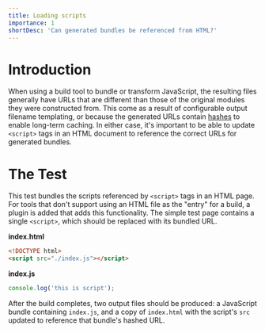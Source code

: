 ```yaml
---
title: Loading scripts
importance: 1
shortDesc: 'Can generated bundles be referenced from HTML?'
---
```


# Introduction

When using a build tool to bundle or transform JavaScript, the resulting files generally have URLs that are different than those of the original modules they were constructed from. This come as a result of configurable output filename templating, or because the generated URLs contain [hashes](/hashing/) to enable long-term caching. In either case, it's important to be able to update `<script>` tags in an HTML document to reference the correct URLs for generated bundles.

# The Test

This test bundles the scripts referenced by `<script>` tags in an HTML page. For tools that don't support using an HTML file as the "entry" for a build, a plugin is added that adds this functionality. The simple test page contains a single `<script>`, which should be replaced with its bundled URL.

**index.html**

```html
<!DOCTYPE html>
<script src="./index.js"></script>
```

**index.js**

```js
console.log('this is script');
```

After the build completes, two output files should be produced: a JavaScript bundle containing `index.js`, and a copy of `index.html` with the script's `src` updated to reference that bundle's hashed URL.
